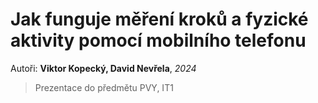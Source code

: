 # Jak funguje měření kroků a fyzické aktivity pomocí mobilního telefonu
Autoři: **Viktor Kopecký, David Nevřela**, *2024*
>Prezentace do předmětu PVY, IT1
